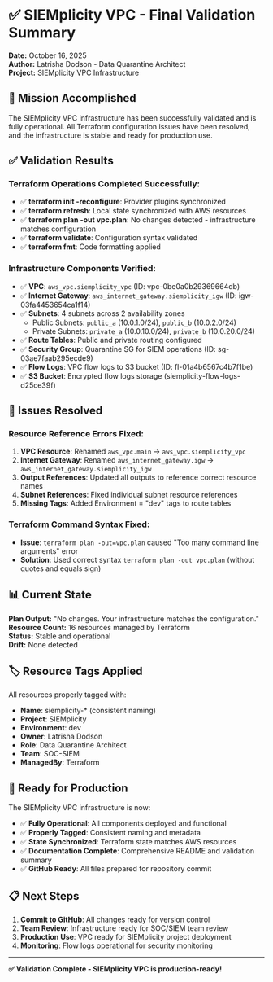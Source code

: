 # ✅ SIEMplicity VPC - Final Validation Summary

**Date:** October 16, 2025  
**Author:** Latrisha Dodson - Data Quarantine Architect  
**Project:** SIEMplicity VPC Infrastructure  

## 🎯 Mission Accomplished

The SIEMplicity VPC infrastructure has been successfully validated and is fully operational. All Terraform configuration issues have been resolved, and the infrastructure is stable and ready for production use.

## ✅ Validation Results

### **Terraform Operations Completed Successfully:**
- ✅ **terraform init -reconfigure**: Provider plugins synchronized
- ✅ **terraform refresh**: Local state synchronized with AWS resources
- ✅ **terraform plan -out vpc.plan**: No changes detected - infrastructure matches configuration
- ✅ **terraform validate**: Configuration syntax validated
- ✅ **terraform fmt**: Code formatting applied

### **Infrastructure Components Verified:**
- ✅ **VPC**: `aws_vpc.siemplicity_vpc` (ID: vpc-0be0a0b29369664db)
- ✅ **Internet Gateway**: `aws_internet_gateway.siemplicity_igw` (ID: igw-03fa4453654ca1f14)
- ✅ **Subnets**: 4 subnets across 2 availability zones
  - Public Subnets: `public_a` (10.0.1.0/24), `public_b` (10.0.2.0/24)
  - Private Subnets: `private_a` (10.0.10.0/24), `private_b` (10.0.20.0/24)
- ✅ **Route Tables**: Public and private routing configured
- ✅ **Security Group**: Quarantine SG for SIEM operations (ID: sg-03ae7faab295ecde9)
- ✅ **Flow Logs**: VPC flow logs to S3 bucket (ID: fl-01a4b6567c4b7f1be)
- ✅ **S3 Bucket**: Encrypted flow logs storage (siemplicity-flow-logs-d25ce39f)

## 🔧 Issues Resolved

### **Resource Reference Errors Fixed:**
1. **VPC Resource**: Renamed `aws_vpc.main` → `aws_vpc.siemplicity_vpc`
2. **Internet Gateway**: Renamed `aws_internet_gateway.igw` → `aws_internet_gateway.siemplicity_igw`
3. **Output References**: Updated all outputs to reference correct resource names
4. **Subnet References**: Fixed individual subnet resource references
5. **Missing Tags**: Added Environment = "dev" tags to route tables

### **Terraform Command Syntax Fixed:**
- **Issue**: `terraform plan -out=vpc.plan` caused "Too many command line arguments" error
- **Solution**: Used correct syntax `terraform plan -out vpc.plan` (without quotes and equals sign)

## 📊 Current State

**Plan Output:** "No changes. Your infrastructure matches the configuration."  
**Resource Count:** 16 resources managed by Terraform  
**Status:** Stable and operational  
**Drift:** None detected  

## 🏷️ Resource Tags Applied

All resources properly tagged with:
- **Name**: siemplicity-* (consistent naming)
- **Project**: SIEMplicity
- **Environment**: dev
- **Owner**: Latrisha Dodson
- **Role**: Data Quarantine Architect
- **Team**: SOC-SIEM
- **ManagedBy**: Terraform

## 🚀 Ready for Production

The SIEMplicity VPC infrastructure is now:
- ✅ **Fully Operational**: All components deployed and functional
- ✅ **Properly Tagged**: Consistent naming and metadata
- ✅ **State Synchronized**: Terraform state matches AWS resources
- ✅ **Documentation Complete**: Comprehensive README and validation summary
- ✅ **GitHub Ready**: All files prepared for repository commit

## 📋 Next Steps

1. **Commit to GitHub**: All changes ready for version control
2. **Team Review**: Infrastructure ready for SOC/SIEM team review
3. **Production Use**: VPC ready for SIEMplicity project deployment
4. **Monitoring**: Flow logs operational for security monitoring

---

**✅ Validation Complete - SIEMplicity VPC is production-ready!**
